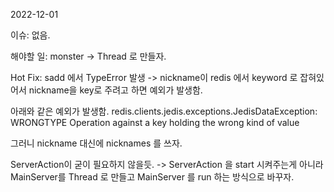 2022-12-01 

이슈: 
없음.

해야할 일:
monster -> Thread 로 만들자. 

Hot Fix: sadd 에서 TypeError 발생 -> nickname이 redis 에서 keyword 로 잡혀있어서
nickname을 key로 주려고 하면 예외가 발생함.

아래와 같은 예외가 발생함. 
redis.clients.jedis.exceptions.JedisDataException: WRONGTYPE Operation against a key holding the wrong kind of value

그러니 nickname 대신에 nicknames 를 쓰자. 

ServerAction이 굳이 필요하지 않을듯. -> ServerAction 을 start 시켜주는게 아니라
MainServer를 Thread 로 만들고 MainServer 를 run 하는 방식으로 바꾸자. 
